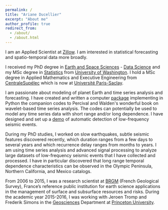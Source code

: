 ```yaml
---
permalink: /
title: "Ariane Ducellier"
excerpt: "About me"
author_profile: true
redirect_from: 
  - /about/
  - /about.html
---
```


I am an Applied Scientist at [Zillow](https://www.zillowgroup.com). I am interested in statistical forecasting and spatio-temporal data more broadly.

I received my PhD degree in [Earth and Space Sciences](https://www.ess.washington.edu) - [Data Science](https://escience.washington.edu/education/phd/data-science-graduate-option/) and my MSc degree in [Statistics](https://stat.uw.edu) from [University of Washington](https://www.washington.edu). I hold a MSc degree in Applied Mathematics and Executive Engineering from [CentraleSupélec](https://www.centralesupelec.fr/en) which is now at [Université Paris-Saclay](https://www.universite-paris-saclay.fr/en).

I am passionate about modeling of planet Earth and time series analysis and forecasting. I have created and written a computer [package](https://github.com/ArianeDucellier/wmtsa) implementing in Python the companion codes to Percival and Walden's wonderful book on wavelet-based time series analysis. The codes can potentially be used to model any time series data with short range and/or long dependence. I have designed and set up a [demo](https://github.com/seismocodes/lfelib) of automatic detection of low-frequency seismic events.

During my PhD studies, I worked on slow earthquakes, subtle seismic features discovered recently, which duration ranges from a few days to several years and which recurrence delay ranges from months to years. I am using time series analysis and advanced signal processing to analyze large datasets of low-frequency seismic events that I have collected and processed. I have in particular discovered that long range temporal dependence characteristics can be observed in the Olympic Peninsula, Northern California, and Mexico catalogs.

From 2006 to 2015, I was a research scientist at [BRGM](https://www.brgm.fr/en) (French Geological Survey), France’s reference public institution for earth science applications in the management of surface and subsurface resources and risks. During the academic year 2015-2016, I was working with Jeroen Tromp and Frederik Simons in the [Geosciences](https://geosciences.princeton.edu) Department at [Princeton University](https://www.princeton.edu).
